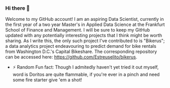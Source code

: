 ### Hi there 👋

Welcome to my GitHub account! I am an aspiring Data Scientist, currently in the first year of a two year Master's in Applied Data Science at the Frankfurt School of Finance and Management. I will be sure to keep my GitHub updated with any potentially interesting projects that I think might be worth sharing. As I write this, the only such project I've contributed to is "Bikerus"; a data analytics project endeavouring to predict demand for bike rentals from Washington D.C.'s Capital Bikeshare. The corresponding repository can be accessed here: https://github.com/Estreuselito/bikerus. 

- ⚡ Random Fun fact: Though I admitedly haven't yet tried it out myself, word is Doritos are quite flammable, if you're ever in a pinch and need some fire starter give 'em a shot!

<!--
**Schuyler-lab/Schuyler-lab** is a ✨ _special_ ✨ repository because its `README.md` (this file) appears on your GitHub profile.


-->
